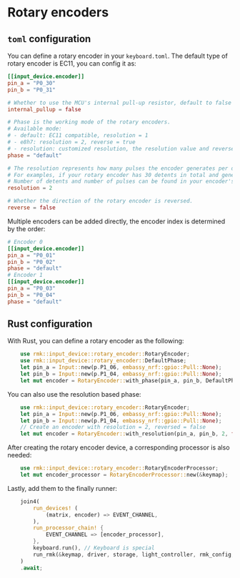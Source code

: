 # Rotary encoders

## `toml` configuration

You can define a rotary encoder in your `keyboard.toml`. The default type of rotary encoder is EC11, you can config it as:

```toml
[[input_device.encoder]]
pin_a = "P0_30"
pin_b = "P0_31"

# Whether to use the MCU's internal pull-up resistor, default to false
internal_pullup = false

# Phase is the working mode of the rotary encoders.
# Available mode:
# - default: EC11 compatible, resolution = 1
# - e8h7: resolution = 2, reverse = true
# - resolution: customized resolution, the resolution value and reverse should be specified later
phase = "default"

# The resolution represents how many pulses the encoder generates per detent.
# For examples, if your rotary encoder has 30 detents in total and generates 15 pulses per 360 degree rotation, then the resolution = 30/15 = 2.
# Number of detents and number of pulses can be found in your encoder's datasheet
resolution = 2

# Whether the direction of the rotary encoder is reversed.
reverse = false
```

Multiple encoders can be added directly, the encoder index is determined by the order:

```toml
# Encoder 0
[[input_device.encoder]]
pin_a = "P0_01"
pin_b = "P0_02"
phase = "default"
# Encoder 1
[[input_device.encoder]]
pin_a = "P0_03"
pin_b = "P0_04"
phase = "default"
```

## Rust configuration

With Rust, you can define a rotary encoder as the following:

```rust
    use rmk::input_device::rotary_encoder::RotaryEncoder;
    use rmk::input_device::rotary_encoder::DefaultPhase;
    let pin_a = Input::new(p.P1_06, embassy_nrf::gpio::Pull::None);
    let pin_b = Input::new(p.P1_04, embassy_nrf::gpio::Pull::None);
    let mut encoder = RotaryEncoder::with_phase(pin_a, pin_b, DefaultPhase, encoder_id);
```

You can also use the resolution based phase:

```rust
    use rmk::input_device::rotary_encoder::RotaryEncoder;
    let pin_a = Input::new(p.P1_06, embassy_nrf::gpio::Pull::None);
    let pin_b = Input::new(p.P1_04, embassy_nrf::gpio::Pull::None);
    // Create an encoder with resolution = 2, reversed = false
    let mut encoder = RotaryEncoder::with_resolution(pin_a, pin_b, 2, false, encoder_id)
```

After creating the rotary encoder device, a corresponding processor is also needed:

```rust
    use rmk::input_device::rotary_encoder::RotaryEncoderProcessor;
    let mut encoder_processor = RotaryEncoderProcessor::new(&keymap);
```

Lastly, add them to the finally runner:

```rust
    join4(
        run_devices! (
            (matrix, encoder) => EVENT_CHANNEL,
        ),
        run_processor_chain! {
            EVENT_CHANNEL => [encoder_processor],
        },
        keyboard.run(), // Keyboard is special
        run_rmk(&keymap, driver, storage, light_controller, rmk_config, sd),
    )
    .await;
```
